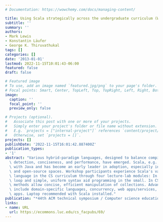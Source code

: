 ```yaml
---
# Documentation: https://wowchemy.com/docs/managing-content/

title: Using Scala strategically across the undergraduate curriculum (Workshop)
subtitle: ''
summary: ''
authors:
- Mark Lewis
- Konstantin Läufer
- George K. Thiruvathukal
tags: []
categories: []
date: '2013-01-01'
lastmod: 2022-11-15T10:01:43-06:00
featured: false
draft: false

# Featured image
# To use, add an image named `featured.jpg/png` to your page's folder.
# Focal points: Smart, Center, TopLeft, Top, TopRight, Left, Right, BottomLeft, Bottom, BottomRight.
image:
  caption: ''
  focal_point: ''
  preview_only: false

# Projects (optional).
#   Associate this post with one or more of your projects.
#   Simply enter your project's folder or file name without extension.
#   E.g. `projects = ["internal-project"]` references `content/project/deep-learning/index.md`.
#   Otherwise, set `projects = []`.
projects: []
publishDate: '2022-11-15T16:01:42.887400Z'
publication_types:
- '1'
abstract: "Various hybrid-paradigm languages, designed to balance compile-time error\
  \ detection, conciseness, and performance, have emerged. Scala, e.g., is interoperable\
  \ with Java and has become an early leader in adoption, especially in the start-up\
  \ and open-source spaces. Workshop participants experience Scala's value as a teaching\
  \ language in the CS curriculum through four lecture-lab modules: In CS1, the read-eval-print\
  \ loop and simple, uniform syntax aid programming in the small. In CS2, higher-order\
  \ methods allow concise, efficient manipulation of collections. Advanced topics\
  \ include domain-specific languages, concurrency, web apps/services, and mobile\
  \ apps. Laptop recommended with Scala installed."
publication: "*44th ACM technical symposium / Computer science education (SIGCSE '13)*"
links:
- name: URL
  url: https://ecommons.luc.edu/cs_facpubs/69/
---
```

